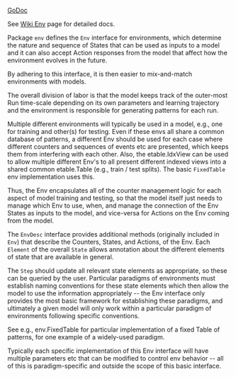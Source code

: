 [GoDoc](https://pkg.go.dev/github.com/emer/emergent/env)

See [Wiki Env](https://github.com/emer/emergent/wiki/Env) page for detailed docs.

Package `env` defines the `Env` interface for environments, which determine the nature and sequence of States that can be used as inputs to a model and it can also accept Action responses from the model that affect how the environment evolves in the future.

By adhering to this interface, it is then easier to mix-and-match environments with models.

The overall division of labor is that the model keeps track of the outer-most Run time-scale depending on its own parameters and learning trajectory and the environment is responsible for generating patterns for each run.

Multiple different environments will typically be used in a model, e.g., one for training and other(s) for testing.  Even if these envs all share a common database of patterns, a different Env should be used for each case where different counters and sequences of events etc are presented, which keeps them from interfering with each other.  Also, the etable.IdxView can be used to allow multiple different Env's to all present different indexed views into a shared common etable.Table (e.g., train / test splits). The basic `FixedTable` env implementation uses this.

Thus, the Env encapsulates all of the counter management logic for each aspect of model training and testing, so that the model itself just needs to manage which Env to use, when, and manage the connection of the Env States as inputs to the model, and vice-versa for Actions on the Env coming from the model.

The `EnvDesc` interface provides additional methods (originally included in `Env`) that describe the Counters, States, and Actions, of the Env.  Each `Element` of the overall `State` allows annotation about the different elements of state that are available in general.

The `Step` should update all relevant state elements as appropriate, so these can be queried by the user. Particular paradigms of environments must establish naming conventions for these state elements which then allow the model to use the information appropriately -- the Env interface only provides the most basic framework for establishing these paradigms, and ultimately a given model will only work within a particular paradigm of environments following specific conventions.

See e.g., env.FixedTable for particular implementation of a fixed Table of patterns, for one example of a widely-used paradigm.

Typically each specific implementation of this Env interface will have multiple parameters etc that can be modified to control env behavior -- all of this is paradigm-specific and outside the scope of this basic interface.

